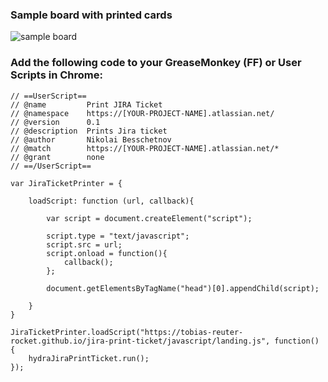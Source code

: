 ### Sample board with printed cards

![sample board][board]


### Add the following code to your GreaseMonkey (FF) or User Scripts in Chrome:

```
// ==UserScript==
// @name         Print JIRA Ticket
// @namespace    https://[YOUR-PROJECT-NAME].atlassian.net/
// @version      0.1
// @description  Prints Jira ticket
// @author       Nikolai Besschetnov
// @match        https://[YOUR-PROJECT-NAME].atlassian.net/*
// @grant        none
// ==/UserScript==

var JiraTicketPrinter = {

    loadScript: function (url, callback){

        var script = document.createElement("script");

        script.type = "text/javascript";
        script.src = url;
        script.onload = function(){
            callback();
        };

        document.getElementsByTagName("head")[0].appendChild(script);

    }
}

JiraTicketPrinter.loadScript("https://tobias-reuter-rocket.github.io/jira-print-ticket/javascript/landing.js", function() {
    hydraJiraPrintTicket.run();
});
```


[board]: images/sample-board.png "Sample board"
